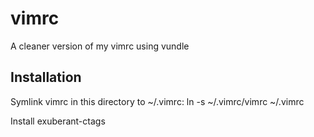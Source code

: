 vimrc
=====

A cleaner version of my vimrc using vundle


Installation
---------------
Symlink vimrc in this directory to ~/.vimrc:
  ln -s ~/.vimrc/vimrc ~/.vimrc 

Install exuberant-ctags
